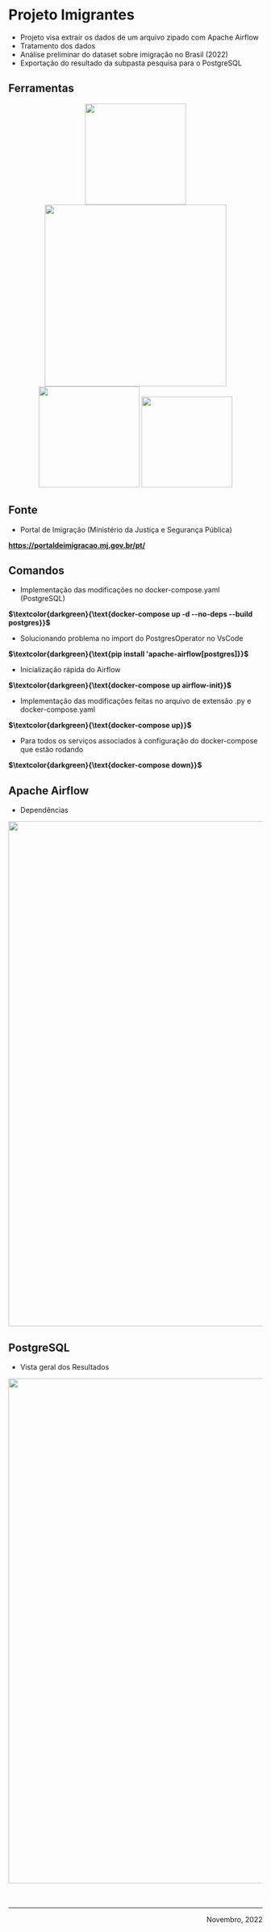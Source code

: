 # Projeto Imigrantes


- Projeto visa extrair os dados de um arquivo zipado com Apache Airflow
- Tratamento dos dados
- Análise preliminar do dataset sobre imigração no Brasil (2022)
- Exportação do resultado da subpasta pesquisa para o PostgreSQL

## Ferramentas

<div align="center">
<p float="left">
  <img src="https://user-images.githubusercontent.com/83531935/202240019-106b54cb-b397-4bcc-a29a-e8ab55dcca85.png" width="200" />
  <img src="https://user-images.githubusercontent.com/83531935/202240028-cd1716fe-dfd5-4484-a9c1-9422da702468.png" width="360" /> 
  <img src="https://user-images.githubusercontent.com/83531935/202240030-59908174-d35d-4a4f-aeb8-9622420886f9.png" width="200" />
  <img src="https://user-images.githubusercontent.com/83531935/202240035-8d3d3582-b222-472d-baa8-1ed9551f2b0e.png" width="180" />
</p>
</div>


## Fonte

- Portal de Imigração (Ministério da Justiça e Segurança Pública)

__https://portaldeimigracao.mj.gov.br/pt/__

## Comandos

- Implementação das modificações no docker-compose.yaml (PostgreSQL)

**__$\textcolor{darkgreen}{\text{docker-compose up -d --no-deps --build postgres}}$__**

- Solucionando problema no import do PostgresOperator no VsCode

**__$\textcolor{darkgreen}{\text{pip install 'apache-airflow[postgres]}}$__**

- Inicialização rápida do Airflow

**__$\textcolor{darkgreen}{\text{docker-compose up airflow-init}}$__**

- Implementação das modificações feitas no arquivo de extensão .py e docker-compose.yaml

**__$\textcolor{darkgreen}{\text{docker-compose up}}$__**

- Para todos os serviços associados à configuração do docker-compose que estão rodando

**__$\textcolor{darkgreen}{\text{docker-compose down}}$__**

## Apache Airflow

- Dependências

<div align="center">
<img src="https://user-images.githubusercontent.com/83531935/202231169-2b93ed3d-0db9-492c-b0a7-6a5d64f43006.png" width=1000px > </div>


## PostgreSQL

- Vista geral dos Resultados

<div align="center">
<img src="https://user-images.githubusercontent.com/83531935/202238571-53c7cd48-ec88-48c5-b0e5-80424727d334.png" width=1000px > </div>

<br>
<br>
<hr/>

<div align="right"><p>Novembro, 2022</p></div>
